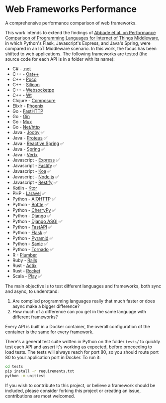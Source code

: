 # Web Frameworks Performance

A comprehensive performance comparison of web frameworks.

This work intends to extend the findings of [Abbade et al. on Performance Comparison of Programming Languages for Internet of Things Middleware](https://onlinelibrary.wiley.com/doi/abs/10.1002/ett.3891), in which Python's Flask, Javascript's Express, and Java's Spring, were compared in an IoT Middleware scenario. In this work, the focus has been shifted to web applications. The following frameworks are tested (the source code for each API is in a folder with its name):

+ C# - [.net](https://docs.microsoft.com/en-us/dotnet/)
+ C++ - [Oat++](https://github.com/oatpp/oatpp)
+ C++ - [Poco](https://pocoproject.org/)
+ C++ - [Silicon](https://github.com/matt-42/silicon)
+ C++ - [Websocketpp](https://github.com/zaphoyd/websocketpp)
+ C++ - [Wt](https://www.webtoolkit.eu/wt/)
+ Clojure - [Composure](https://github.com/metosin/compojure-api)
+ Elixir - [Phoenix](https://www.phoenixframework.org/)
+ Go - [FastHTTP](https://github.com/valyala/fasthttp)
+ Go - [Gin](https://github.com/gin-gonic/gin)
+ Go - [Mux](https://github.com/gorilla/mux)
+ Go - [Net/http](https://golang.org/pkg/net/http/)
+ Java - [Jooby](https://github.com/jooby-project/jooby) :white_check_mark:
+ Java - [Proteus](https://github.com/noboomu/proteus) :white_check_mark:
+ Java - [Reactive Spring](https://spring.io/reactive) :white_check_mark:
+ Java - [Spring](https://spring.io/) :white_check_mark:
+ Java - [Vertx](https://vertx.io/)
+ Javascript - [Express](https://expressjs.com/) :white_check_mark:
+ Javascript - [Fastify](https://www.fastify.io/) :white_check_mark:
+ Javascript - [Koa](https://koajs.com/) :white_check_mark:
+ Javascript - [Node.js](https://nodejs.org/en/) :white_check_mark:
+ Javascript - [Restify](http://restify.com/) :white_check_mark:
+ Kotlin - [Ktor](https://ktor.io/)
+ PHP - [Laravel](https://laravel.com/) :white_check_mark:
+ Python - [AIOHTTP](https://docs.aiohttp.org/en/stable/) :white_check_mark:
+ Python - [Bottle](https://bottlepy.org/docs/dev/) :white_check_mark:
+ Python - [CherryPy](https://cherrypy.org/) :white_check_mark:
+ Python - [Django](https://www.djangoproject.com/) :white_check_mark:
+ Python - [Django ASGI](https://docs.djangoproject.com/en/3.0/howto/deployment/asgi/) :white_check_mark:
+ Python - [FastAPI](https://fastapi.tiangolo.com/) :white_check_mark:
+ Python - [Flask](https://flask.palletsprojects.com/en/1.1.x/) :white_check_mark:
+ Python - [Pyramid](https://trypyramid.com/) :white_check_mark:
+ Python - [Sanic](https://sanic.readthedocs.io/en/latest/) :white_check_mark:
+ Python - [Tornado](https://www.tornadoweb.org/en/stable/) :white_check_mark:
+ R - [Plumber](https://www.rplumber.io/)
+ Ruby - [Rails](https://rubyonrails.org/)
+ Rust - [Actix](https://actix.rs/)
+ Rust - [Rocket](https://github.com/SergioBenitez/Rocket)
+ Scala - [Play](https://www.playframework.com/) :white_check_mark:

The main objective is to test different languages and frameworks, both sync and async, to understand:

1. Are compiled programming languages really that much faster or does async make a bigger difference?
2. How much of a difference can you get in the same language with different frameworks?

Every API is built in a Docker container, the overall configuration of the container is the same for every framework.

There's a general test suite written in Python on the folder `tests/` to quickly test each API and assert it's working as expected, before proceeding to load tests. The tests will always reach for port 80, so you should route port 80 to your application port in Docker. To run it:

```sh
cd tests
pip install -r requirements.txt
python -m unittest
```

If you wish to contribute to this project, or believe a framework should be included, please consider forking this project or creating an issue, contributions are most welcomed.
